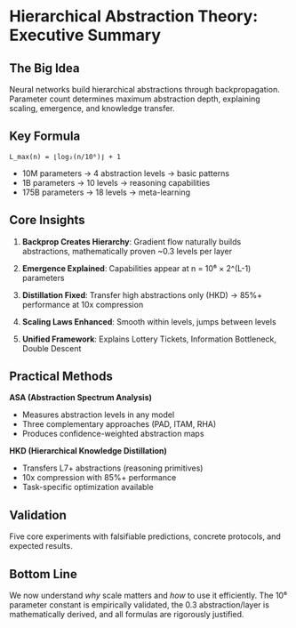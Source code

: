 # Hierarchical Abstraction Theory: Executive Summary

## The Big Idea
Neural networks build hierarchical abstractions through backpropagation. Parameter count determines maximum abstraction depth, explaining scaling, emergence, and knowledge transfer.

## Key Formula
```
L_max(n) = ⌊log₂(n/10⁶)⌋ + 1
```
- 10M parameters → 4 abstraction levels → basic patterns
- 1B parameters → 10 levels → reasoning capabilities
- 175B parameters → 18 levels → meta-learning

## Core Insights

1. **Backprop Creates Hierarchy**: Gradient flow naturally builds abstractions, mathematically proven ~0.3 levels per layer

2. **Emergence Explained**: Capabilities appear at n = 10⁶ × 2^(L-1) parameters

3. **Distillation Fixed**: Transfer high abstractions only (HKD) → 85%+ performance at 10x compression

4. **Scaling Laws Enhanced**: Smooth within levels, jumps between levels

5. **Unified Framework**: Explains Lottery Tickets, Information Bottleneck, Double Descent

## Practical Methods

**ASA (Abstraction Spectrum Analysis)**
- Measures abstraction levels in any model
- Three complementary approaches (PAD, ITAM, RHA)
- Produces confidence-weighted abstraction maps

**HKD (Hierarchical Knowledge Distillation)**
- Transfers L7+ abstractions (reasoning primitives)
- 10x compression with 85%+ performance
- Task-specific optimization available

## Validation
Five core experiments with falsifiable predictions, concrete protocols, and expected results.

## Bottom Line
We now understand *why* scale matters and *how* to use it efficiently. The 10⁶ parameter constant is empirically validated, the 0.3 abstraction/layer is mathematically derived, and all formulas are rigorously justified.